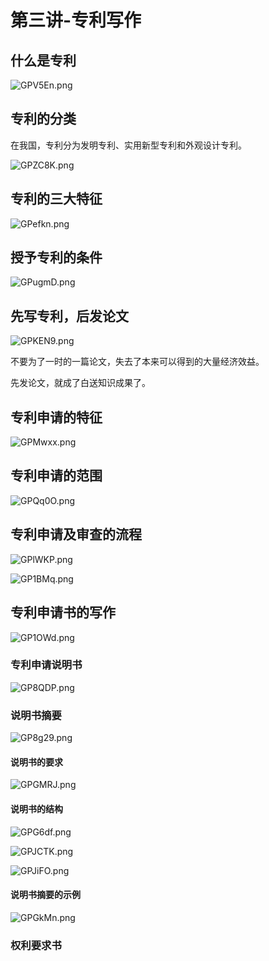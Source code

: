 # 第三讲-专利写作
## 什么是专利
![GPV5En.png](https://s1.ax1x.com/2020/03/27/GPV5En.png)
## 专利的分类
在我国，专利分为发明专利、实用新型专利和外观设计专利。

![GPZC8K.png](https://s1.ax1x.com/2020/03/27/GPZC8K.png)
## 专利的三大特征
![GPefkn.png](https://s1.ax1x.com/2020/03/27/GPefkn.png)
## 授予专利的条件
![GPugmD.png](https://s1.ax1x.com/2020/03/27/GPugmD.png)
## 先写专利，后发论文
![GPKEN9.png](https://s1.ax1x.com/2020/03/27/GPKEN9.png)

不要为了一时的一篇论文，失去了本来可以得到的大量经济效益。

先发论文，就成了白送知识成果了。
## 专利申请的特征
![GPMwxx.png](https://s1.ax1x.com/2020/03/27/GPMwxx.png)
## 专利申请的范围
![GPQq0O.png](https://s1.ax1x.com/2020/03/27/GPQq0O.png)
## 专利申请及审查的流程
![GPlWKP.png](https://s1.ax1x.com/2020/03/27/GPlWKP.png)

![GP1BMq.png](https://s1.ax1x.com/2020/03/27/GP1BMq.png)
## 专利申请书的写作
![GP1OWd.png](https://s1.ax1x.com/2020/03/27/GP1OWd.png)
### 专利申请说明书
![GP8QDP.png](https://s1.ax1x.com/2020/03/27/GP8QDP.png)
### 说明书摘要
![GP8g29.png](https://s1.ax1x.com/2020/03/27/GP8g29.png)
#### 说明书的要求
![GPGMRJ.png](https://s1.ax1x.com/2020/03/27/GPGMRJ.png)
#### 说明书的结构
![GPG6df.png](https://s1.ax1x.com/2020/03/27/GPG6df.png)

![GPJCTK.png](https://s1.ax1x.com/2020/03/27/GPJCTK.png)

![GPJiFO.png](https://s1.ax1x.com/2020/03/27/GPJiFO.png)
#### 说明书摘要的示例
![GPGkMn.png](https://s1.ax1x.com/2020/03/27/GPGkMn.png)
### 权利要求书
